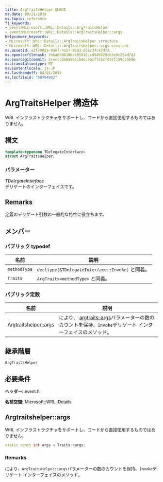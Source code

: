 ```yaml
---
title: ArgTraitsHelper 構造体
ms.date: 09/21/2018
ms.topic: reference
f1_keywords:
- event/Microsoft::WRL::Details::ArgTraitsHelper
- event/Microsoft::WRL::Details::ArgTraitsHelper::args
helpviewer_keywords:
- Microsoft::WRL::Details::ArgTraitsHelper structure
- Microsoft::WRL::Details::ArgTraitsHelper::args constant
ms.assetid: e3f798da-0aef-4a57-95d3-d38c34c47d72
ms.openlocfilehash: fbba6d96106cc95910ccd9d0029cb3e9c254d7d3
ms.sourcegitcommit: 5cecccba0a96c1b4ccea1f7a1cfd91f259cc5bde
ms.translationtype: MT
ms.contentlocale: ja-JP
ms.lasthandoff: 04/01/2019
ms.locfileid: "58784982"
---
```

# <a name="argtraitshelper-structure"></a>ArgTraitsHelper 構造体

WRL インフラストラクチャをサポートし、コードから直接使用するものではありません。

## <a name="syntax"></a>構文

```cpp
template<typename TDelegateInterface>
struct ArgTraitsHelper;
```

### <a name="parameters"></a>パラメーター

*TDelegateInterface*<br/>
デリゲートのインターフェイスです。

## <a name="remarks"></a>Remarks

定義のデリゲート引数の一般的な特性に役立ちます。

## <a name="members"></a>メンバー

### <a name="public-typedefs"></a>パブリック typedef

名前         | 説明
------------ | ------------------------------------------------------
`methodType` | `decltype(&TDelegateInterface::Invoke)` と同義。
`Traits`     | `ArgTraits<methodType>` と同義。

### <a name="public-constants"></a>パブリック定数

名前                           | 説明
------------------------------ | ---------------------------------------------------------------------------------------------------------------------
[Argtraitshelper::args](#args) | により、 [argtraits::args](#args)パラメーターの数のカウントを保持、`Invoke`デリゲート インターフェイスのメソッド。

## <a name="inheritance-hierarchy"></a>継承階層

`ArgTraitsHelper`

## <a name="requirements"></a>必要条件

**ヘッダー:** event.h

**名前空間:** Microsoft::WRL::Details

## <a name="args"></a>Argtraitshelper::args

WRL インフラストラクチャをサポートし、コードから直接使用するものではありません。

```cpp
static const int args = Traits::args;
```

### <a name="remarks"></a>Remarks

により、`ArgTraitsHelper::args`パラメーターの数のカウントを保持、`Invoke`デリゲート インターフェイスのメソッド。
